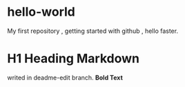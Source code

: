 # hello-world
My first repository , getting started with github , hello faster.
# H1 Heading Markdown
writed in deadme-edit branch.
**Bold Text**
